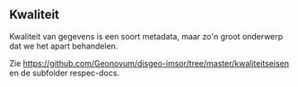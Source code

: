 ## Kwaliteit

Kwaliteit van gegevens is een soort metadata, maar zo'n groot onderwerp dat we het apart behandelen.

Zie https://github.com/Geonovum/disgeo-imsor/tree/master/kwaliteitseisen en de subfolder respec-docs.